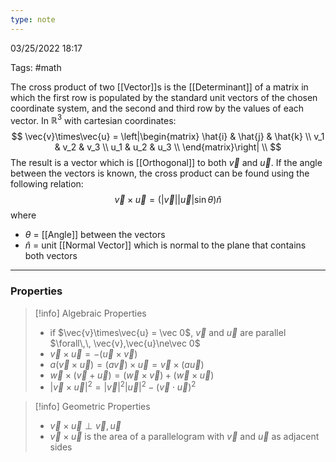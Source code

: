 ```yaml
---
type: note
---
```

03/25/2022 18:17

Tags: #math

The cross product of two [[Vector]]s is the [[Determinant]] of a matrix in which the first row is populated by the standard unit vectors of the chosen coordinate system, and the second and third row by the values of each vector. In $\mathbb R^3$ with cartesian coordinates:
$$
\vec{v}\times\vec{u} =
	\left|\begin{matrix}
	\hat{i} & \hat{j} & \hat{k} \\
	v_1 & v_2 & v_3 \\
	u_1 & u_2 & u_3 \\
	\end{matrix}\right| \\
$$
The result is a vector which is [[Orthogonal]] to both $\vec v$ and $\vec u$. If the angle between the vectors is known, the cross product can be found using the following relation:
$$
\vec{v}\times\vec{u}=(|\vec v||\vec u|\sin\theta)\hat n
$$
where
- $\theta$ = [[Angle]] between the vectors
- $\hat n$ = unit [[Normal Vector]] which is normal to the plane that contains both vectors

---

### Properties

>[!info] Algebraic Properties
> - if $\vec{v}\times\vec{u} = \vec 0$, $\vec v$ and $\vec u$ are parallel $\forall\,\, \vec{v},\vec{u}\ne\vec 0$
> - $\vec{v}\times\vec{u}=-(\vec{u}\times\vec{v})$
> - $a(\vec{v}\times\vec{u})=(a\vec{v})\times\vec{u}=\vec{v}\times(a\vec{u})$
> - $\vec{w}\times(\vec{v}+\vec{u})=(\vec{w}\times\vec{v})+(\vec{w}\times\vec{u})$
> - $|\vec{v}\times\vec{u}|^2=|\vec v|^2|\vec u|^2-(\vec{v}\cdot\vec{u})^2$

>[!info] Geometric Properties
> - $\vec{v}\times\vec{u}\perp\vec{v},\vec{u}$
> - $\vec{v}\times\vec{u}$ is the area of a parallelogram with $\vec v$ and $\vec u$ as adjacent sides
